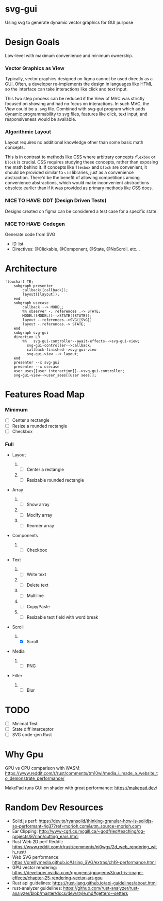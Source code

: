 # svg-gui

Using svg to generate dynamic vector graphics for GUI purpose

# Design Goals

Low-level with maximum convenience and minimum ownership.

### Vector Graphics as View

Typically, vector graphics designed on figma cannot be used directly as a GUI.
Often, a developer re-implements the design in languages like HTML so the interface can take interactions like click and text input.

This two step process can be reduced if the View of MVC was strictly focused on showing and had no focus on interactions.
In such MVC, the View could be a .svg file.
Combined with svg-gui program which adds dynamic programmability to svg files, features like click, text input, and responsiveness would be available.

### Algorithmic Layout

Layout requires no additional knowledge other than some basic math concepts.

This is in contrast to methods like CSS where arbitrary concepts `flexbox` or `block` is crucial.
CSS requires studying these concepts, rather than exposing the math behind it.
If concepts like `flexbox` and `block` are convenient, it should be provided similar to `std` libraries, just as a convenience abstraction.
There'd be the benefit of allowing competitions among convenience abstractions, which would make inconvenient abstractions obsolete earlier than if it was provided as primary methods like CSS does.

### NICE TO HAVE: DDT (Design Driven Tests)

Designs created on figma can be considered a test case for a specific state.

### NICE TO HAVE: Codegen

Generate code from SVG

- ID list
- Directives: @Clickable, @Component, @State, @NoScroll, etc...

# Architecture

```mermaid
flowchart TB;
    subgraph presenter
        callback([callback]);
        layout([layout]);
    end
    subgraph usecase
        callback --> MODEL;
        %% observer -. references .-> STATE;
        MODEL([MODEL])-->STATE([STATE]);
        layout -.references.->SVG([SVG])
        layout -.references.-> STATE;
    end
    subgraph svg-gui
    direction LR
        %%   svg-gui-controller--await-effects-->svg-gui-view;
          svg-gui-controller-->callback;
          callback-finished-->svg-gui-view
          svg-gui-view --> layout;
    end
    presenter --x svg-gui
    presenter --x usecase
    user_uses[[user interaction]]-->svg-gui-controller;
    svg-gui-view-->user_sees[[user sees]];
```

# Features Road Map

### Minimum

- [ ] Center a rectangle
- [ ] Resize a rounded rectangle
- [ ] Checkbox

### Full

- Layout

  1. - [ ] Center a rectangle
  1. - [ ] Resizable rounded rectangle

- Array
  1. - [ ] Show array
  1. - [ ] Modify array
  1. - [ ] Reorder array

- Components

  1. - [ ] Checkbox

- Text

  1. - [ ] Write text
  1. - [ ] Delete text
  1. - [ ] Multiline
  1. - [ ] Copy/Paste
  1. - [ ] Resizable text field with word break

- Scroll

  1. - [x] Scroll

- Media

  1. - [ ] PNG

- Filter

  1. - [ ] Blur

# TODO

- [ ] Minimal Test
- [ ] State diff interceptor
- [ ] SVG code-gen Rust

# Why Gpu

GPU vs CPU comparison with WASM:
https://www.reddit.com/r/rust/comments/tm10wi/media_i_made_a_website_to_demonstrate_performance/

MakePad runs GUI on shader with great performance:
https://makepad.dev/

# Random Dev Resources

- Solid.js perf: https://dev.to/ryansolid/thinking-granular-how-is-solidjs-so-performant-4g37?ref=morioh.com&utm_source=morioh.com
- Ear Clipping: http://www-cgrl.cs.mcgill.ca/~godfried/teaching/cg-projects/97/Ian/cutting_ears.html
- Rust Web 2D perf Reddit: https://www.reddit.com/r/rust/comments/ni0wgs/2d_web_rendering_with_rust/
- Web SVG performance: https://oreillymedia.github.io/Using_SVG/extras/ch19-performance.html
- GPU vector rendering: https://developer.nvidia.com/gpugems/gpugems3/part-iv-image-effects/chapter-25-rendering-vector-art-gpu
- Rust api guidelines: https://rust-lang.github.io/api-guidelines/about.html
- rust-analyzer guidelines: https://github.com/rust-analyzer/rust-analyzer/blob/master/docs/dev/style.md#getters--setters
